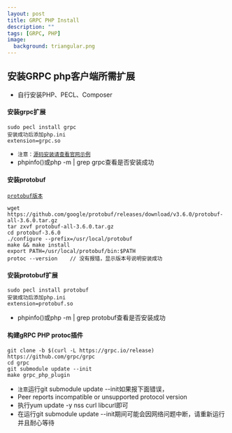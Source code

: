 ```yaml
---
layout: post
title: GRPC PHP Install
description: ""
tags: [GRPC, PHP]
image:
  background: triangular.png
---
```


## 安装GRPC php客户端所需扩展

* 自行安装PHP、PECL、Composer

#### 安装grpc扩展
	sudo pecl install grpc
	安装成功后添加php.ini
	extension=grpc.so


* `注意：`<a href="https://grpc.io/docs/quickstart/php.html#build-and-install-the-grpc-c-core-library" target="view_window">`源码安装请查看官网示例`</a>
* phpinfo()或php -m | grep grpc查看是否安装成功

#### 安装protobuf

<a href="https://github.com/google/protobuf/releases" target="view_window">`protobuf版本`</a>

	wget https://github.com/google/protobuf/releases/download/v3.6.0/protobuf-all-3.6.0.tar.gz
	tar zxvf protobuf-all-3.6.0.tar.gz
	cd protobuf-3.6.0
	./configure --prefix=/usr/local/protobuf
	make && make install
	export PATH=/usr/local/protobuf/bin:$PATH
	protoc --version    // 没有报错，显示版本号说明安装成功

#### 安装protobuf扩展
	sudo pecl install protobuf
	安装成功后添加php.ini
	extension=protobuf.so
* phpinfo()或php -m | grep protobuf查看是否安装成功

#### 构建gRPC PHP protoc插件
	git clone -b $(curl -L https://grpc.io/release) https://github.com/grpc/grpc
	cd grpc
	git submodule update --init
	make grpc_php_plugin

* `注意`运行git submodule update --init如果报下面错误，
* Peer reports incompatible or unsupported protocol version
* 执行yum update -y nss curl libcurl即可
* 在运行git submodule update --init期间可能会因网络问题中断，请重新运行并且耐心等待
